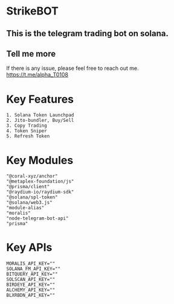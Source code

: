 # StrikeBOT
## This is the telegram trading bot on solana.
## Tell me more


If there is any issue, please feel free to reach out me.
<br />
https://t.me/alpha_T0108
<br />

# Key Features
    1. Solana Token Launchpad
    2. Jito-bundler, Buy/Sell
    3. Copy Trading
    4. Token Sniper
    5. Refresh Token

# Key Modules
    "@coral-xyz/anchor"
    "@metaplex-foundation/js"
    "@prisma/client"
    "@raydium-io/raydium-sdk"
    "@solana/spl-token"
    "@solana/web3.js"
    "module-alias"
    "moralis"
    "node-telegram-bot-api"
    "prisma"

# Key APIs
    MORALIS_API_KEY=""
    SOLANA_FM_API_KEY=""
    BITQUERY_API_KEY=""
    SOLSCAN_API_KEY=""
    BIRDEYE_API_KEY=""
    ALCHEMY_API_KEY=""
    BLXRBDN_API_KEY=""
